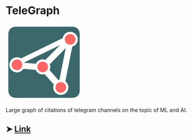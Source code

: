 # TeleGraph

<img src="https://github.com/ivantipow/TeleGraph/blob/main/logo.jpg" width="200" height="200">

Large graph of citations of telegram channels on the topic of ML and AI.

## ➤ [Link](https://ivantipow.github.io/TeleGraph/)
